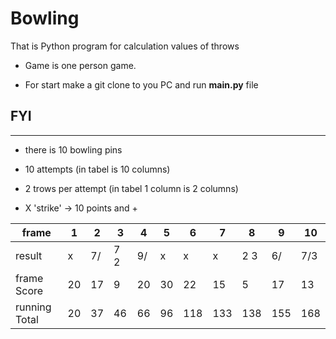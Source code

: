 # Bowling

That is Python program for calculation values of throws

- Game is one person game.

- For start make a git clone to you PC and run **main.py** file

## FYI
***
- there is 10 bowling pins
- 10 attempts (in tabel is 10 columns) 
- 2 trows per attempt (in tabel 1 column is 2 columns)

- X 'strike' -> 10 points and + 

frame|1|2|3|4|5|6|7|8|9|10
--|----|----|----|--|--|--|--|--|--|--|
result |x|7/|7 2|9/|x|x|x|2 3|6/|7/3
frame Score|20|17|9|20|30|22|15|5|17|13
running Total|20|37|46|66|96|118|133|138|155|168